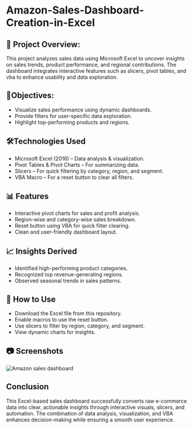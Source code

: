# Amazon-Sales-Dashboard-Creation-in-Excel
## 📌 Project Overview:

This project analyzes sales data using Microsoft Excel to uncover insights on sales trends, product performance, and regional contributions.
The dashboard integrates interactive features such as slicers, pivot tables, and vba to enhance usability and data exploration.

## 🎯Objectives:

- Visualize sales performance using dynamic dashboards.
- Provide filters for user-specific data exploration.
- Highlight top-performing products and regions.

## 🛠️Technologies Used

- Microsoft Excel (2016) – Data analysis & visualization.
- Pivot Tables & Pivot Charts – For summarizing data.
- Slicers – For quick filtering by category, region, and segment.
- VBA Macro – For a reset button to clear all filters.

## 📊 Features

- Interactive pivot charts for sales and profit analysis.
- Region-wise and category-wise sales breakdown.
- Reset button using VBA for quick filter clearing.
- Clean and user-friendly dashboard layout.

## 📈 Insights Derived

- Identified high-performing product categories.
- Recognized top revenue-generating regions.
- Observed seasonal trends in sales patterns.

 ## 🚀 How to Use

- Download the Excel file from this repository.
- Enable macros to use the reset button.
- Use slicers to filter by region, category, and segment.
- View dynamic charts for insights.

## 📷 Screenshots
![Amazon sales dashboard](https://github.com/user-attachments/assets/c93d7139-62f0-4f00-a04a-336a47008ce8)

## Conclusion
This Excel-based sales dashboard successfully converts raw e-commerce data into clear, actionable insights through interactive visuals, slicers, and automation. The combination of data analysis, visualization, and VBA enhances decision-making while ensuring a smooth user experience.

